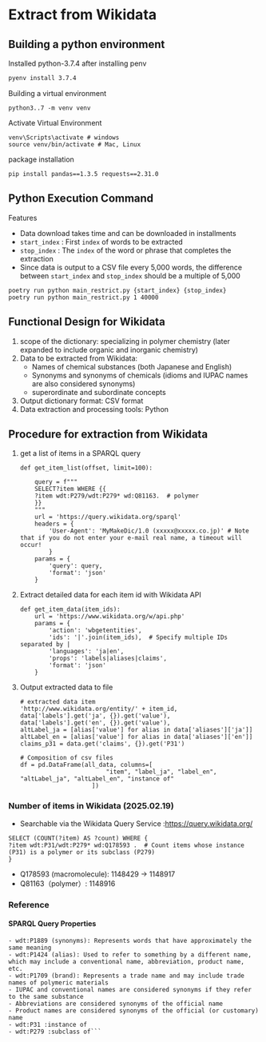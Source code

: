 # Extract from Wikidata

## Building a python environment

Installed python-3.7.4 after installing penv
```python-3.7.4
pyenv install 3.7.4
```

Building a virtual environment
```venv
python3..7 -m venv venv
```

Activate Virtual Environment
```venv activation
venv\Scripts\activate # windows
source venv/bin/activate # Mac, Linux
```

package installation
```pandas, request
pip install pandas==1.3.5 requests==2.31.0
```

## Python Execution Command

Features
- Data download takes time and can be downloaded in installments
- `start_index` : First `index` of words to be extracted
- `stop_index` : The `index` of the word or phrase that completes the extraction
- Since data is output to a CSV file every 5,000 words, the difference between `start_index` and `stop_index` should be a multiple of 5,000

```Execution code example
poetry run python main_restrict.py {start_index} {stop_index}
poetry run python main_restrict.py 1 40000
```


## Functional Design for Wikidata

1. scope of the dictionary: specializing in polymer chemistry (later expanded to include organic and inorganic chemistry)
2. Data to be extracted from Wikidata:
    - Names of chemical substances (both Japanese and English)
    - Synonyms and synonyms of chemicals (idioms and IUPAC names are also considered synonyms)
    - superordinate and subordinate concepts
3. Output dictionary format: CSV format
4. Data extraction and processing tools: Python

## Procedure for extraction from Wikidata

1. get a list of items in a SPARQL query

    ```get_item_list function
    def get_item_list(offset, limit=100):

        query = f"""
        SELECT?item WHERE {{
        ?item wdt:P279/wdt:P279* wd:Q81163.  # polymer
        }}
        """
        url = 'https://query.wikidata.org/sparql'
        headers = {
            'User-Agent': 'MyMakeDic/1.0 (xxxxx@xxxxx.co.jp)' # Note that if you do not enter your e-mail real name, a timeout will occur!
            }
        params = {
            'query': query,
            'format': 'json'
        }
    ```

2. Extract detailed data for each item id with Wikidata API

    ```get_item_data function
    def get_item_data(item_ids):
        url = 'https://www.wikidata.org/w/api.php'
        params = {
            'action': 'wbgetentities',
            'ids': '|'.join(item_ids),  # Specify multiple IDs separated by |
            'languages': 'ja|en',
            'props': 'labels|aliases|claims',
            'format': 'json'
        }
    ```  

3. Output extracted data to file

    ```Outline only
    # extracted data item
    'http://www.wikidata.org/entity/' + item_id,
    data['labels'].get('ja', {}).get('value'),
    data['labels'].get('en', {}).get('value'),
    altLabel_ja = [alias['value'] for alias in data['aliases']['ja']]
    altLabel_en = [alias['value'] for alias in data['aliases']['en']]
    claims_p31 = data.get('claims', {}).get('P31')

    # Composition of csv files
    df = pd.DataFrame(all_data, columns=[
                            "item", "label_ja", "label_en", "altLabel_ja", "altLabel_en", "instance of"
                        ])

    ```

### Number of items in Wikidata (2025.02.19)

- Searchable via the Wikidata Query Service :https://query.wikidata.org/

```Query for item count
SELECT (COUNT(?item) AS ?count) WHERE {
?item wdt:P31/wdt:P279* wd:Q178593 .  # Count items whose instance (P31) is a polymer or its subclass (P279)
}
```

- Q178593 (macromolecule): 1148429 → 1148917
- Q81163（polymer）: 1148916


### Reference

#### SPARQL Query Properties

```- wdt:P460 (synonym): property representing the most direct synonym
- wdt:P1889 (synonyms): Represents words that have approximately the same meaning
- wdt:P1424 (alias): Used to refer to something by a different name, which may include a conventional name, abbreviation, product name, etc.
- wdt:P1709 (brand): Represents a trade name and may include trade names of polymeric materials
- IUPAC and conventional names are considered synonyms if they refer to the same substance
- Abbreviations are considered synonyms of the official name
- Product names are considered synonyms of the official (or customary) name
- wdt:P31 :instance of
- wdt:P279 :subclass of```
